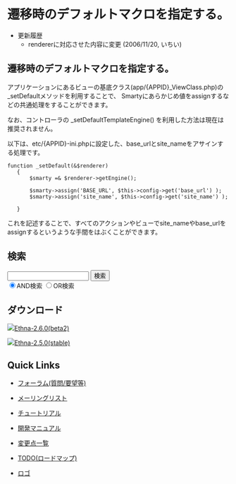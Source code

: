 # 遷移時のデフォルトマクロを指定する。

- 更新履歴
  - rendererに対応させた内容に変更 (2006/11/20, いちい)

## 遷移時のデフォルトマクロを指定する。 [](ethna-document-dev_guide-forward-defaultmacro.html#web1c344 "web1c344")

アプリケーションにあるビューの基底クラス(app/{APPID}\_ViewClass.php)の\_setDefaultメソッドを利用することで、 Smartyにあらかじめ値をassignするなどの共通処理をすることができます。

なお、コントローラの \_setDefaultTemplateEngine() を利用した方法は現在は推奨されません。

以下は、etc/{APPID}-ini.phpに設定した、base\_urlとsite\_nameをアサインする処理です。

    function _setDefault(&$renderer)
       {
           $smarty =& $renderer->getEngine();
    
           $smarty->assign('BASE_URL', $this->config->get('base_url') );
           $smarty->assign('site_name', $this->config->get('site_name') );
    
       }

これを記述することで、すべてのアクションやビューでsite\_nameやbase\_urlを assignするというような手間をはぶくことができます。

<!-- ??END id:body -->
<!-- ??BEGIN id:summary --><!-- ??END id:note -->
<!-- ??BEGIN id:trackback -->
<!-- ?? END id:trackback --><!-- ?? END id:attach -->
<!-- ?? END id:summary -->
<!-- ??END id:content -->
<!-- ?? END id:wrap_content --><!-- ??sidebar?? ========================================================== -->
<!-- ??BEGIN id:wrap_sidebar -->

<!-- ??BEGIN id:search_form -->

## 検索

<form action="http://ethna.jp/index.php?cmd=search" method="post">
            <input type="hidden" name="encode_hint" value="??">
            <input type="text" name="word" value="" size="20">
            <input type="submit" value="検索"><br>
            <input type="radio" name="type" value="AND" checked id="and_search"><label for="and_search">AND検索</label>
            <input type="radio" name="type" value="OR" id="or_search"><label for="or_search">OR検索</label>
    </form>

<!-- END id:search_form -->
<!-- ??BEGIN id:download_link -->

## ダウンロード

[![](image/minilogo.gif)Ethna-2.6.0(beta2)](ethna-download.html)

[![](image/minilogo.gif)Ethna-2.5.0(stable)](ethna-download.html)

<!-- END id:download_link -->
<!-- ??BEGIN id:download_link -->

## Quick Links

- [フォーラム(質問/要望等)](ethna-community-forum.html)
- [メーリングリスト](http://ml.ethna.jp/mailman/listinfo/users)

- [チュートリアル](ethna-document-tutorial.html)
- [開発マニュアル](ethna-document-dev_guide.html)
- [変更点一覧](ethna-document-changes.html)

- [TODO(ロードマップ)](TODO.html)
- [ロゴ](ethna-logo.html)

<!-- END id:download_link -->
<!-- ??BEGIN id:search_form -->

